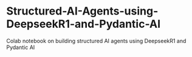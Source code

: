 # Structured-AI-Agents-using-DeepseekR1-and-Pydantic-AI
Colab notebook on building structured AI agents using DeepseekR1 and Pydantic AI
